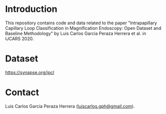 # Introduction
This repository contains code and data related to the paper "Intrapapillary Capillary Loop Classification in Magnification Endoscopy: Open Dataset and Baseline Methodology" by Luis Carlos Garcia Peraza Herrera et al. in IJCARS 2020.

# Dataset
https://synapse.org/ipcl

# Contact
Luis Carlos Garcia Peraza Herrera (luiscarlos.gph@gmail.com).
